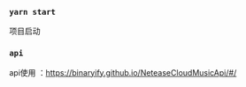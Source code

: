 



### `yarn start`

项目启动

### `api` 

api使用 ：https://binaryify.github.io/NeteaseCloudMusicApi/#/

